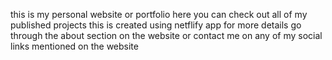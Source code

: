 this is my personal website or portfolio 
here you can check out all of my published projects
this is created using netflify app
for more details go through the about section on the website 
or contact me on any of my social links mentioned on the website
